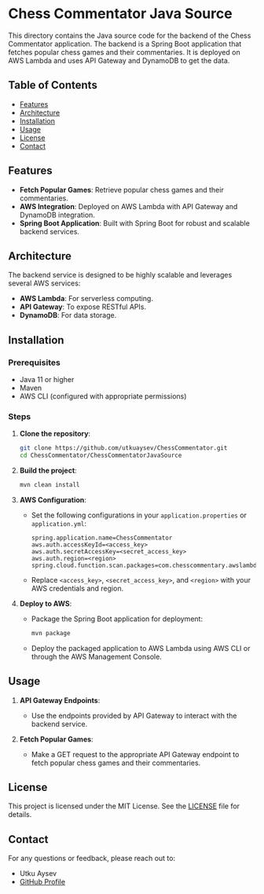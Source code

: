 # Chess Commentator Java Source

This directory contains the Java source code for the backend of the Chess Commentator application. The backend is a Spring Boot application that fetches popular chess games and their commentaries. It is deployed on AWS Lambda and uses API Gateway and DynamoDB to get the data.

## Table of Contents

- [Features](#features)
- [Architecture](#architecture)
- [Installation](#installation)
- [Usage](#usage)
- [License](#license)
- [Contact](#contact)

## Features

- **Fetch Popular Games**: Retrieve popular chess games and their commentaries.
- **AWS Integration**: Deployed on AWS Lambda with API Gateway and DynamoDB integration.
- **Spring Boot Application**: Built with Spring Boot for robust and scalable backend services.

## Architecture

The backend service is designed to be highly scalable and leverages several AWS services:

- **AWS Lambda**: For serverless computing.
- **API Gateway**: To expose RESTful APIs.
- **DynamoDB**: For data storage.

## Installation

### Prerequisites

- Java 11 or higher
- Maven
- AWS CLI (configured with appropriate permissions)

### Steps

1. **Clone the repository**:
    ```bash
    git clone https://github.com/utkuaysev/ChessCommentator.git
    cd ChessCommentator/ChessCommentatorJavaSource
    ```

2. **Build the project**:
    ```bash
    mvn clean install
    ```

3. **AWS Configuration**:
    - Set the following configurations in your `application.properties` or `application.yml`:

      ```properties
      spring.application.name=ChessCommentator
      aws.auth.accessKeyId=<access_key>
      aws.auth.secretAccessKey=<secret_access_key>
      aws.auth.region=<region>
      spring.cloud.function.scan.packages=com.chesscommentary.awslambda
      ```

    - Replace `<access_key>`, `<secret_access_key>`, and `<region>` with your AWS credentials and region.

4. **Deploy to AWS**:
    - Package the Spring Boot application for deployment:
      ```bash
      mvn package
      ```
    - Deploy the packaged application to AWS Lambda using AWS CLI or through the AWS Management Console.

## Usage

1. **API Gateway Endpoints**:
    - Use the endpoints provided by API Gateway to interact with the backend service.

2. **Fetch Popular Games**:
    - Make a GET request to the appropriate API Gateway endpoint to fetch popular chess games and their commentaries.

## License

This project is licensed under the MIT License. See the [LICENSE](LICENSE) file for details.

## Contact

For any questions or feedback, please reach out to:

- Utku Aysev
- [GitHub Profile](https://github.com/utkuaysev)
